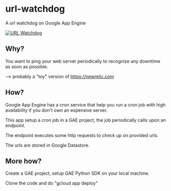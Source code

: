 # url-watchdog
A url watchdog on Google App Engine

[![URL Watchdog](https://snag.gy/QBMiGp.jpg)](#features)

## Why?
You want to ping your web server periodically to recognize any downtime as soon as possible.

--> probably a "toy" version of <https://newrelic.com>

## How?
Google App Engine has a cron service that help you run a cron job with high availability if you don't own an expensive server.

This app setup a cron job in a GAE project, the job periodically calls upon an endpoint.

The endpoint executes some http requests to check up on provided urls.

The urls are stored in Google Datastore.

## More how?
Create a GAE project, setup GAE Python SDK on your local machine.

Clone the code and do "gcloud app deploy"
